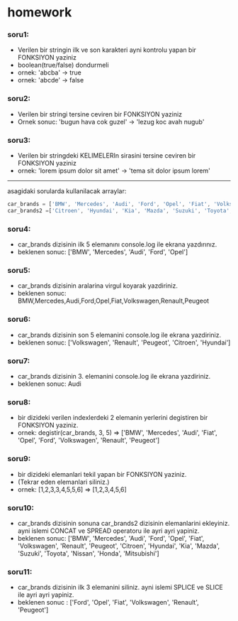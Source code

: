 # homework

### soru1: 
- Verilen bir stringin ilk ve son karakteri ayni kontrolu yapan bir FONKSIYON yaziniz
- boolean(true/false) dondurmeli
- ornek: 'abcba' -> true
- ornek: 'abcde' -> false


### soru2: 
- Verilen bir stringi tersine ceviren bir FONKSIYON yaziniz
- Ornek sonuc: 'bugun hava cok guzel' -> 'lezug koc avah nugub'

### soru3:
- Verilen bir stringdeki KELIMELERIn sirasini tersine ceviren bir FONKSIYON yaziniz
- ornek: 'lorem ipsum dolor sit amet' -> 'tema sit dolor ipsum lorem'


----------

asagidaki sorularda kullanilacak arraylar:
```javascript
car_brands = ['BMW', 'Mercedes', 'Audi', 'Ford', 'Opel', 'Fiat', 'Volkswagen', 'Renault', 'Peugeot']
car_brands2 =['Citroen', 'Hyundai', 'Kia', 'Mazda', 'Suzuki', 'Toyota', 'Nissan', 'Honda', 'Mitsubishi'];
```


### soru4:
- car_brands dizisinin ilk 5 elemanını console.log ile ekrana yazdırınız.
- beklenen sonuc: ['BMW', 'Mercedes', 'Audi', 'Ford', 'Opel']

### soru5:
- car_brands dizisinin aralarina virgul koyarak yazdiriniz.
- beklenen sonuc: BMW,Mercedes,Audi,Ford,Opel,Fiat,Volkswagen,Renault,Peugeot

### soru6:
- car_brands dizisinin son 5 elemanini console.log ile ekrana yazdiriniz.
- beklenen sonuc: ['Volkswagen', 'Renault', 'Peugeot', 'Citroen', 'Hyundai']

### soru7:
- car_brands dizisinin 3. elemanini console.log ile ekrana yazdiriniz.
- beklenen sonuc: Audi

### soru8:
- bir dizideki verilen indexlerdeki 2 elemanin yerlerini degistiren bir FONKSIYON yaziniz.
- ornek: degistir(car_brands, 3, 5) => ['BMW', 'Mercedes', 'Audi', 'Fiat', 'Opel', 'Ford', 'Volkswagen', 'Renault', 'Peugeot']

### soru9:
- bir dizideki elemanlari tekil yapan bir FONKSIYON yaziniz.
- (Tekrar eden elemanlari siliniz.)
- ornek: [1,2,3,3,4,5,5,6] => [1,2,3,4,5,6]

### soru10:
- car_brands dizisinin sonuna car_brands2 dizisinin elemanlarini ekleyiniz. ayni islemi CONCAT ve SPREAD operatoru ile ayri ayri yapiniz.
- beklenen sonuc: ['BMW', 'Mercedes', 'Audi', 'Ford', 'Opel', 'Fiat', 'Volkswagen', 'Renault', 'Peugeot', 'Citroen', 'Hyundai', 'Kia', 'Mazda', 'Suzuki', 'Toyota', 'Nissan', 'Honda', 'Mitsubishi']

### soru11:
- car_brands dizisinin ilk 3 elemanini siliniz. ayni islemi SPLICE ve SLICE ile ayri ayri yapiniz.
- beklenen sonuc : ['Ford', 'Opel', 'Fiat', 'Volkswagen', 'Renault', 'Peugeot']
